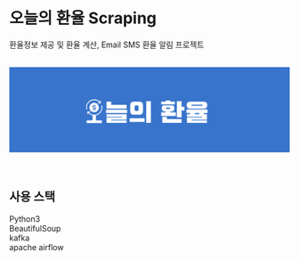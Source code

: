 # 오늘의 환율 Scraping 

환율정보 제공 및 환율 계산, Email SMS 환율 알림 프로젝트
<br/>
<br/>
<p align="center">
<img width="1000" alt="image" src="https://github.com/ShinSeoY/myBatch/blob/main/img/banner.png" />
</p>
<br/>

## 사용 스택
Python3 <br/>
BeautifulSoup <br/>
kafka <br/>
apache airflow <br/>
